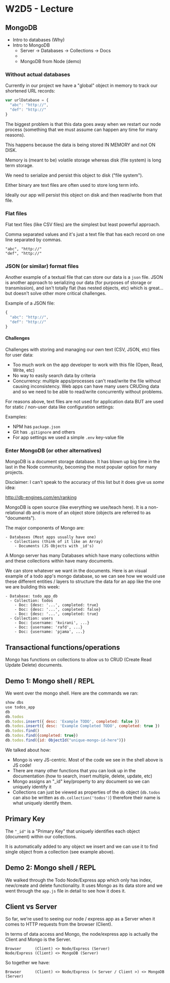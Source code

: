 # W2D5 - Lecture

## MongoDB

* Intro to databases (Why)
* Intro to MongoDB
  * Server -> Databases -> Collections -> Docs
  * 
  * MongoDB from Node (demo)

### Without actual databases

Currently in our project we have a "global" object in memory to track our shortened URL records: 

```javascript
var urlDatabase = { 
  "abc": "http://",
  "def": "http://"
} 
```

The biggest problem is that this data goes away when we restart our node process (something that we must assume can happen any time for many reasons).

This happens because the data is being stored IN MEMORY and not ON DISK. 

Memory is (meant to be) volatile storage whereas disk (file system) is long term storage.

We need to serialize and persist this object to  disk ("file system").

Either binary are text files are often used to store long term info.

Ideally our app will persist this object on disk and then read/write from that file. 

### Flat files

Flat text files (like CSV files) are the simplest but least powerful approach.

Comma separated values and it's just a text file that has each record on one line separated by commas. 

```
"abc", "http://"
"def", "http://"
```

### JSON (or similar) format files

Another example of a textual file that can store our data is a `json` file. JSON is another approach to serializing our data (for purposes of storage or transmission), and isn't totally flat (has nested objects, etc) which is great... but doesn't solve other more critical challenges.

Example of a JSON file:

```javascript
{ 
  "abc": "http://",
  "def": "http://"
} 
```

#### Challenges 

Challenges with storing and managing our own text (CSV, JSON, etc) files for user data: 

- Too much work on the app developer to work with this file (Open, Read, Write, etc)
- No way to easily search data by criteria
- Concurrency: multiple apps/processes can't read/write the file without causing inconsistency. Web apps can have many users CRUDing data and so we need to be able to read/write concurrently without problems. 

For reasons above, text files are not used for application data BUT are used for static / non-user data like configuration settings:

Examples:

- NPM has `package.json`
- Git has `.gitignore` and others 
- For app settings we used a simple `.env` key-value file


### Enter MongoDB (or other alternatives)

MongoDB is a document storage database. It has blown up big time in the last in the Node community, becoming the most popular option for many projects.

Disclaimer: I can't speak to the accuracy of this list but it does give us _some_ idea: 

<http://db-engines.com/en/ranking>

MongoDB is open source (like everything we use/teach here). It is a non-relational db and is more of an object store (objects are referred to as "documents").

The major components of Mongo are:

```
- Databases (Most apps usually have one)
  - Collections (think of it like an Array)
    - Documents (JS Objects with _id's)
```

A Mongo server has many Databases which have many collections within and these collections within have many documents.

We can store whatever we want in the documents. Here is an visual example of a todo app's mongo database, so we can see how we would use these different entities / layers to structure the data for an app like the one we are building this week:

```
- Database: todo_app_db
  - Collection: todos
    - Doc: {desc: '...', completed: true}
    - Doc: {desc: '...', completed: false}
    - Doc: {desc: '...', completed: true}
  - Collection: users
    - Doc: {username: 'kvirani', ...}
    - Doc: {username: 'rafd', ...}
    - Doc: {username: 'pjama', ...}
```

## Transactional functions/operations

Mongo has functions on collections to allow us to CRUD (Create Read Update Delete) documents.

## Demo 1: Mongo shell / REPL

We went over the mongo shell. Here are the commands we ran:

```javascript
show dbs
use todos_app
db
db.todos
db.todos.insert({ desc: 'Example TODO', completed: false })
db.todos.insert({ desc: 'Example Completed TODO', completed: true })
db.todos.find()
db.todos.find({completed: true})
db.todos.find({id: ObjectId("unique-mongo-id-here")})
```

We talked about how:

- Mongo is very JS-centric. Most of the code we see in the shell above is JS code!
- There are many other functions that you can look up in the documentation (how to search, insert multiple, delete, update, etc)
- Mongo assigns an "_id" key/property to any document so we can uniquely identify it
- Collections can just be viewed as properties of the `db` object (`db.todos` can also be written as `db.collection('todos')`) therefore their name is what uniquely identify them.

## Primary Key

The `"_id"` is a "Primary Key" that uniquely identifies each object (document) within our collections. 

It is automatically added to any object we insert and we can use it to find single object from a collection (see example above).

## Demo 2: Mongo shell / REPL

We walked through the Todo Node/Express app which only has index, new/create and delete functionality. It uses Mongo as its data store and we went through the `app.js` file in detail to see how it does it.


## Client vs Server

So far, we're used to seeing our node / express app as a Server when it comes to HTTP requests from the browser (Client). 

In terms of data access and Mongo, the node/express app is actually the Client and Mongo is the Server.

```
Browser      (Client) <> Node/Express (Server)
Node/Express (Client) <> MongoDB (Server)
```

So together we have:

```
Browser      (Client) <> Node/Express (< Server / Client >) <> MongoDB (Server)
```





